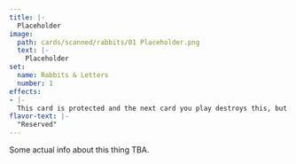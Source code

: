 ```yaml
---
title: |-
  Placeholder
image: 
  path: cards/scanned/rabbits/01 Placeholder.png
  text: |-
    Placeholder
set:
  name: Rabbits & Letters
  number: 1
effects: 
- |-
  This card is protected and the next card you play destroys this, but becomes protected.
flavor-text: |-
  "Reserved"
---
```

Some actual info about this thing TBA.

